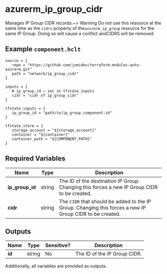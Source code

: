 # azurerm_ip_group_cidr

Manages IP Group CIDR records.~> Warning Do not use this resource at the same time as the `cidrs` property of the`azurerm_ip_group` resource for the same IP Group. Doing so will cause a conflict andCIDRS will be removed.

## Example `component.hclt`

```hcl
source = {
   repo = "https://github.com/jumidev/terraform-modules-auto-azurerm.git" 
   path = "network/ip_group_cidr" 
}

inputs = {
   # ip_group_id → set in tfstate_inputs
   cidr = "cidr of ip_group_cidr" 
}

tfstate_inputs = {
   ip_group_id = "path/to/ip_group_component:id" 
}

tfstate_store = {
   storage_account = "${storage_account}" 
   container = "${container}" 
   container_path = "${COMPONENT_PATH}" 
}

```

## Required Variables

| Name | Type |  Description |
| ---- | --------- |  ----------- |
| **ip_group_id** | string |  The ID of the destination IP Group. Changing this forces a new IP Group CIDR to be created. | 
| **cidr** | string |  The `CIDR` that should be added to the IP Group. Changing this forces a new IP Group CIDR to be created. | 



## Outputs

| Name | Type | Sensitive? | Description |
| ---- | ---- | --------- | --------- |
| **id** | string | No  | The ID of the IP Group CIDR. | 

Additionally, all variables are provided as outputs.
